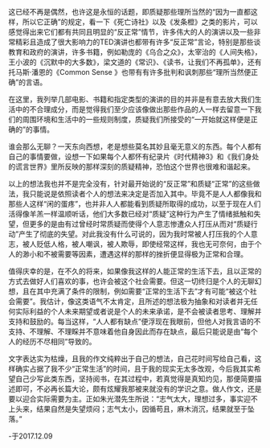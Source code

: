 这已经不再是偶然，也许这是永恒的话题，即质疑那些理所当然的“因为一直都这样，所以它正确”的规定，看一下《死亡诗社》以及《发条橙》之类的影片，可以感觉得出来它们都有共同且明显的“反正常”情节，许多伟大的人的演讲以及一些非常精彩且造成了很大影响力的TED演讲也都带有许多“反正常”言论，特别是那些谈教育和政府的演讲，许多书籍，例如勒庞的《乌合之众》，太宰治的《人间失格》，王小波的《沉默中的大多数》，梁文道的《常识》、《读书，让我们不再孤单》，还有托马斯·潘恩的《Common Sense 》也带有有许多批判和讽刺那些“理所当然便正确”的言语。

在这里，我列举几部电影、书籍和指定类型的演讲的目的并非是有意去放大我们生活中的不合理成分，而是觉得我们至少应该像做出那些作品的人一样去留意一下我们的周围环境和生活中的一些规则制度，质疑我们所接受的“一开始就这样便是正确的”的事情。

谁会那么无聊？一天东向西想，老是想些莫名其妙且毫无意义的东西。每个人都有自己的事情要做，设想一下如果每个人都怀有纪录片《时代精神3》和《我们身处的谎言世界》里所反映的那样深刻的质疑精神，恐怕这个世界也很难和谐起来。

以上的想法我也并不是完全没有，针对最开始说的“反正常”和质疑“正常”的这些做法，我只能说是依照读者个人的想法来决定是否加入其中。毕竟不是人人都像我和那些人这样“闲的蛋疼”，也并非人人都能看到质疑所取得的成功，以至于现在人们活得像羊羔一样温顺听话，他们大多数已经对“质疑”这种行为产生了情绪抵触和失望，但更多的是由有过曾经时常质疑而使得个人意志惨遭众人打压从而对“质疑行动”产生了彻底的失望。对此我没有什么可说的，因为我时常被人打压我的个人意志，被人贬低人格，被人嘲讽，被人欺辱，即使经常这样，我也无可奈何，由于个人的渺小和不被需要等因素，遭遇这样的那样的挫折便显得极为正常和合理。

值得庆幸的是，在不久的将来，如果像我这样的人能正常的生活下去，且以正常的方式去做好人们喜欢的事，也许会被这个社会需要。但这一切终归是个人的无聊幻想，且在其中充满了条件的限制，例如需要“正常的生活下去”才有可能“被这个社会需要”。我估计，像这类语气不太肯定，且所述的想法极为抽象和对读者并无任何实际利益的个人未来期望或者说是个人的未来承诺，是不会被读者思考、理解并支持和鼓励的。每当这样，“人人都有缺点”便浮现在我眼前，但他人对我言语的不支持、不理解、不理睬并不意味着他自身因此而存在缺点，最后只能说是由“每个人的经历不尽相同”导致的。

文字表达实为枯燥，且我的作文纯粹出于自己的想法，自己花时间写给自己看，这样确实占据了我不少“正常生活”的时间，且于我的现实无太多改观，今后我其实希望自己少写此类东西，坚持阅书，在其过程中，若真觉得是真知灼见，那便简要描述即可，不必再长篇大论，颇有炫耀我那被来就没有的学识之意。做人作文，还是要以迎合实际需要为主。正如朱光潜先生所说：“志气太大，理想过多，事实迎不上头来，结果自然是失望烦闷；志气太小，因循苟且，麻木消沉，结果就至于坠落。”

-于2017.12.09
